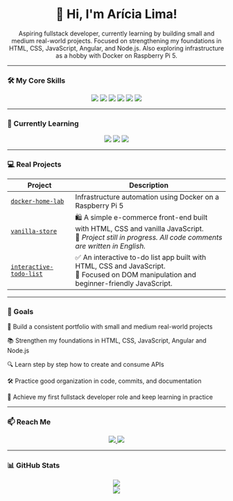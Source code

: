 <h1 align="center">👋 Hi, I'm Arícia Lima!</h1>

<p align="center">
Aspiring fullstack developer, currently learning by building small and medium real-world projects.  
Focused on strengthening my foundations in HTML, CSS, JavaScript, Angular, and Node.js.  
Also exploring infrastructure as a hobby with Docker on Raspberry Pi 5.  
</p>

---

### 🛠️ My Core Skills

<p align="center">
  <img src="https://img.shields.io/badge/-HTML5-E34F26?style=for-the-badge&logo=html5&logoColor=white" />
  <img src="https://img.shields.io/badge/-CSS3-1572B6?style=for-the-badge&logo=css3&logoColor=white" />
  <img src="https://img.shields.io/badge/-JavaScript-F7DF1E?style=for-the-badge&logo=javascript&logoColor=black" />
  <img src="https://img.shields.io/badge/-Git/GitHub-181717?style=for-the-badge&logo=github&logoColor=white" />
  <img src="https://img.shields.io/badge/-Docker-2496ED?style=for-the-badge&logo=docker&logoColor=white" />
  <img src="https://img.shields.io/badge/-Linux-FCC624?style=for-the-badge&logo=linux&logoColor=black" />
</p>

---

### 🌱 Currently Learning

<p align="center">
  <img src="https://img.shields.io/badge/-Angular-DD0031?style=for-the-badge&logo=angular&logoColor=white" />
  <img src="https://img.shields.io/badge/-Node.js-339933?style=for-the-badge&logo=node.js&logoColor=white" />
  <img src="https://img.shields.io/badge/-C-00599C?style=for-the-badge&logo=c&logoColor=white" />
</p>

---

### 💻 Real Projects

| Project | Description |
|--------|-------------|
| [`docker-home-lab`](https://github.com/AriciaLima/docker-home-lab) | Infrastructure automation using Docker on a Raspberry Pi 5 |
| [`vanilla-store`](https://github.com/AriciaLima/vanilla-store) | 🛍️ A simple e-commerce front-end built with HTML, CSS and vanilla JavaScript.<br>📌 *Project still in progress. All code comments are written in English.* |
| [`interactive-todo-list`](https://github.com/AriciaLima/interactive-todo-list) | ✅ An interactive to-do list app built with HTML, CSS and JavaScript.<br>🎯 Focused on DOM manipulation and beginner-friendly JavaScript. |


---

### 💼 Goals

🚀 Build a consistent portfolio with small and medium real-world projects

📚 Strengthen my foundations in HTML, CSS, JavaScript, Angular and Node.js

🔍 Learn step by step how to create and consume APIs

🛠️ Practice good organization in code, commits, and documentation

🎯 Achieve my first fullstack developer role and keep learning in practice

---

### 📫 Reach Me

<p align="center">
  <a href="mailto:ariciafariasl@gmail.com">
    <img src="https://img.shields.io/badge/-Email-D14836?style=for-the-badge&logo=gmail&logoColor=white" />
  </a>
  <a href="https://www.linkedin.com/in/ariciafariaslima/">
    <img src="https://img.shields.io/badge/-LinkedIn-0A66C2?style=for-the-badge&logo=linkedin&logoColor=white" />
  </a>
</p>

---

### 📊 GitHub Stats

<p align="center">
  <img src="https://github-readme-stats.vercel.app/api?username=AriciaLima&show_icons=true&theme=tokyonight" />
  <br />
  <img src="https://github-readme-streak-stats.herokuapp.com/?user=AriciaLima&theme=tokyonight" />
</p>
